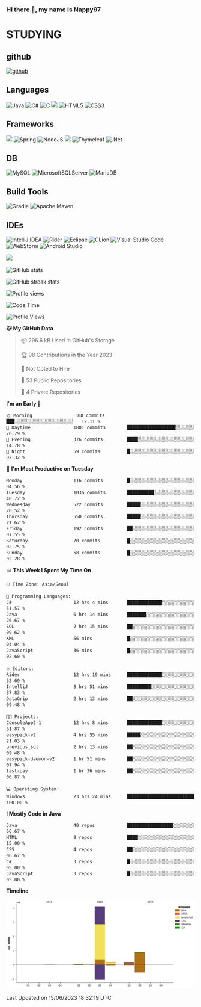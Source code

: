 ### Hi there 👋, my name is Nappy97

# STUDYING
## github
[<img src='https://cdn.jsdelivr.net/npm/simple-icons@3.0.1/icons/github.svg' alt='github' height='40'>](https://github.com/Nappy97)  

## Languages
![Java](https://img.shields.io/badge/java-%23ED8B00.svg?style=for-the-badge&logo=java&logoColor=white) ![C#](https://img.shields.io/badge/c%23-%23239120.svg?style=for-the-badge&logo=c-sharp&logoColor=white) ![C](https://img.shields.io/badge/c-%2300599C.svg?style=for-the-badge&logo=c&logoColor=white) <img src="https://img.shields.io/badge/javascript-F7DF1E?style=for-the-badge&logo=javascript&logoColor=black"> ![HTML5](https://img.shields.io/badge/html5-%23E34F26.svg?style=for-the-badge&logo=html5&logoColor=white) ![CSS3](https://img.shields.io/badge/css3-%231572B6.svg?style=for-the-badge&logo=css3&logoColor=white)

## Frameworks
<img src="https://img.shields.io/badge/bootstrap-7952B3?style=for-the-badge&logo=bootstrap&logoColor=white"> ![Spring](https://img.shields.io/badge/spring-%236DB33F.svg?style=for-the-badge&logo=spring&logoColor=white) ![NodeJS](https://img.shields.io/badge/node.js-6DA55F?style=for-the-badge&logo=node.js&logoColor=white) <img src="https://img.shields.io/badge/jQuery-0769AD?style=for-the-badge&logo=jquery&logoColor=white"> ![Thymeleaf](https://img.shields.io/badge/Thymeleaf-%23005C0F.svg?style=for-the-badge&logo=Thymeleaf&logoColor=white) ![.Net](https://img.shields.io/badge/.NET-5C2D91?style=for-the-badge&logo=.net&logoColor=white)

## DB
![MySQL](https://img.shields.io/badge/mysql-%2300f.svg?style=for-the-badge&logo=mysql&logoColor=white) ![MicrosoftSQLServer](https://img.shields.io/badge/Microsoft%20SQL%20Server-CC2927?style=for-the-badge&logo=microsoft%20sql%20server&logoColor=white) ![MariaDB](https://img.shields.io/badge/MariaDB-003545?style=for-the-badge&logo=mariadb&logoColor=white)

## Build Tools
![Gradle](https://img.shields.io/badge/Gradle-02303A.svg?style=for-the-badge&logo=Gradle&logoColor=white) ![Apache Maven](https://img.shields.io/badge/Apache%20Maven-C71A36?style=for-the-badge&logo=Apache%20Maven&logoColor=white)

## IDEs
![IntelliJ IDEA](https://img.shields.io/badge/IntelliJIDEA-000000.svg?style=for-the-badge&logo=intellij-idea&logoColor=white) ![Rider](https://img.shields.io/badge/Rider-000000.svg?style=for-the-badge&logo=Rider&logoColor=white&color=black&labelColor=crimson) ![Eclipse](https://img.shields.io/badge/Eclipse-FE7A16.svg?style=for-the-badge&logo=Eclipse&logoColor=white) ![CLion](https://img.shields.io/badge/CLion-black?style=for-the-badge&logo=clion&logoColor=white) ![Visual Studio Code](https://img.shields.io/badge/Visual%20Studio%20Code-0078d7.svg?style=for-the-badge&logo=visual-studio-code&logoColor=white) ![WebStorm](https://img.shields.io/badge/webstorm-143?style=for-the-badge&logo=webstorm&logoColor=white&color=black) ![Android Studio](https://img.shields.io/badge/Android%20Studio-3DDC84.svg?style=for-the-badge&logo=android-studio&logoColor=white)

<div>
  <img  src="https://github-readme-stats.vercel.app/api/top-langs/?username=Nappy97&langs_count=8&exclude_repo=Example-deep-learning-from-scratch&layout=compact&line_height=24&hide_border=true&title_color=d88e82&card_width=280">
<div>
  
![GitHub stats](https://github-readme-stats.vercel.app/api?username=Nappy97&show_icons=true)  

![GitHub streak stats](https://github-readme-streak-stats.herokuapp.com/?user=Nappy97)  

![Profile views](https://gpvc.arturio.dev/Nappy97)  

<!--START_SECTION:waka-->
![Code Time](http://img.shields.io/badge/Code%20Time-46%20hrs%2057%20mins-blue)

![Profile Views](http://img.shields.io/badge/Profile%20Views-9-blue)

**🐱 My GitHub Data** 

> 📦 296.6 kB Used in GitHub's Storage 
 > 
> 🏆 98 Contributions in the Year 2023
 > 
> 🚫 Not Opted to Hire
 > 
> 📜 53 Public Repositories 
 > 
> 🔑 4 Private Repositories 
 > 
**I'm an Early 🐤** 

```text
🌞 Morning                308 commits         ███░░░░░░░░░░░░░░░░░░░░░░   12.11 % 
🌆 Daytime                1801 commits        ██████████████████░░░░░░░   70.79 % 
🌃 Evening                376 commits         ████░░░░░░░░░░░░░░░░░░░░░   14.78 % 
🌙 Night                  59 commits          █░░░░░░░░░░░░░░░░░░░░░░░░   02.32 % 
```
📅 **I'm Most Productive on Tuesday** 

```text
Monday                   116 commits         █░░░░░░░░░░░░░░░░░░░░░░░░   04.56 % 
Tuesday                  1036 commits        ██████████░░░░░░░░░░░░░░░   40.72 % 
Wednesday                522 commits         █████░░░░░░░░░░░░░░░░░░░░   20.52 % 
Thursday                 550 commits         █████░░░░░░░░░░░░░░░░░░░░   21.62 % 
Friday                   192 commits         ██░░░░░░░░░░░░░░░░░░░░░░░   07.55 % 
Saturday                 70 commits          █░░░░░░░░░░░░░░░░░░░░░░░░   02.75 % 
Sunday                   58 commits          █░░░░░░░░░░░░░░░░░░░░░░░░   02.28 % 
```


📊 **This Week I Spent My Time On** 

```text
🕑︎ Time Zone: Asia/Seoul

💬 Programming Languages: 
C#                       12 hrs 4 mins       █████████████░░░░░░░░░░░░   51.57 % 
Java                     6 hrs 14 mins       ███████░░░░░░░░░░░░░░░░░░   26.67 % 
SQL                      2 hrs 15 mins       ██░░░░░░░░░░░░░░░░░░░░░░░   09.62 % 
XML                      56 mins             █░░░░░░░░░░░░░░░░░░░░░░░░   04.04 % 
JavaScript               36 mins             █░░░░░░░░░░░░░░░░░░░░░░░░   02.60 % 

🔥 Editors: 
Rider                    12 hrs 19 mins      █████████████░░░░░░░░░░░░   52.69 % 
IntelliJ                 8 hrs 51 mins       █████████░░░░░░░░░░░░░░░░   37.83 % 
DataGrip                 2 hrs 13 mins       ██░░░░░░░░░░░░░░░░░░░░░░░   09.48 % 

🐱‍💻 Projects: 
ConsoleApp2-1            12 hrs 8 mins       █████████████░░░░░░░░░░░░   51.87 % 
easypick-v2              4 hrs 55 mins       █████░░░░░░░░░░░░░░░░░░░░   21.03 % 
previous_sql             2 hrs 13 mins       ██░░░░░░░░░░░░░░░░░░░░░░░   09.48 % 
easypick-daemon-v2       1 hr 51 mins        ██░░░░░░░░░░░░░░░░░░░░░░░   07.94 % 
fast-pay                 1 hr 36 mins        ██░░░░░░░░░░░░░░░░░░░░░░░   06.87 % 

💻 Operating System: 
Windows                  23 hrs 24 mins      █████████████████████████   100.00 % 
```

**I Mostly Code in Java** 

```text
Java                     40 repos            █████████████████░░░░░░░░   66.67 % 
HTML                     9 repos             ████░░░░░░░░░░░░░░░░░░░░░   15.00 % 
CSS                      4 repos             ██░░░░░░░░░░░░░░░░░░░░░░░   06.67 % 
C#                       3 repos             █░░░░░░░░░░░░░░░░░░░░░░░░   05.00 % 
JavaScript               3 repos             █░░░░░░░░░░░░░░░░░░░░░░░░   05.00 % 
```



**Timeline**

![Lines of Code chart](https://raw.githubusercontent.com/Nappy97/Nappy97/main/assets/bar_graph.png)


 Last Updated on 15/06/2023 18:32:19 UTC
<!--END_SECTION:waka-->
